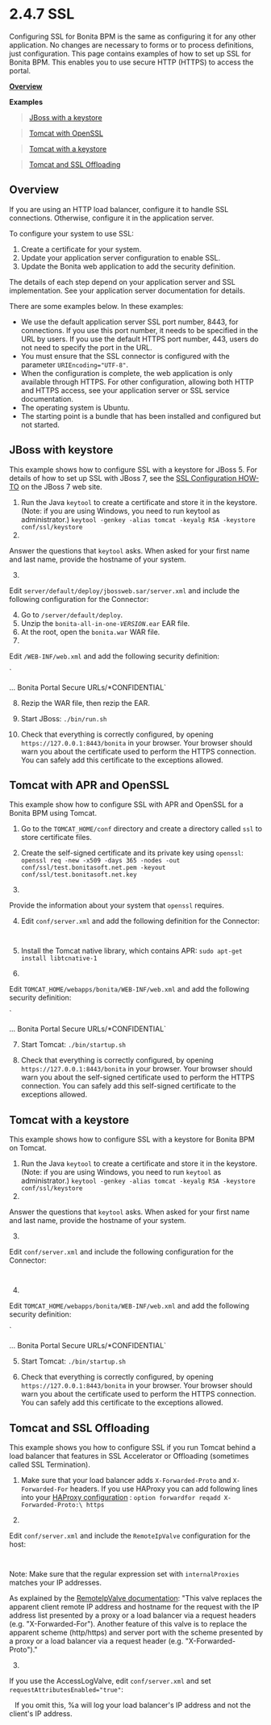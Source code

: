# 2.4.7 SSL

Configuring SSL for Bonita BPM is the same as configuring it for any other application. 
No changes are necessary to forms or to process definitions, just configuration. This page contains examples of how to set up SSL for Bonita BPM. This enables you to use secure HTTP (HTTPS) to access the portal.


**[Overview](#overview)**

**Examples**

> [JBoss with a keystore](#jboss_keystore)



> [Tomcat with OpenSSL](#tomcat_openssl)



> [Tomcat with a keystore](#tomcat_keystore)



> [Tomcat and SSL Offloading](#tomcat_ssl_offloading)



## Overview


If you are using an HTTP load balancer, configure it to handle SSL connections. Otherwise, configure it in the application server. 


To configure your system to use SSL:

1. Create a certificate for your system.
2. Update your application server configuration to enable SSL.
3. Update the Bonita web application to add the security definition.

The details of each step depend on your application server and SSL implementation. See your application server documentation for details.



There are some examples below. In these examples:


* We use the default application server SSL port number, 8443, for connections. If you use this port number, it needs to be specified in the URL by users. 
If you use the default HTTPS port number, 443, users do not need to specify the port in the URL.
* You must ensure that the SSL connector is configured with the parameter `URIEncoding="UTF-8"`.
* When the configuration is complete, the web application is only available through HTTPS. For other configuration, allowing both HTTP and HTTPS access, see your application server or SSL service documentation. 
* The operating system is Ubuntu.
* The starting point is a bundle that has been installed and configured but not started.

## JBoss with keystore


This example shows how to configure SSL with a keystore for JBoss 5\. 
For details of how to set up SSL with JBoss 7, see the [SSL Configuration HOW-TO](http://docs.jboss.org/jbossweb/7.0.x/ssl-howto.html) on the JBoss 7 web site.


1. Run the Java `keytool` to create a certificate and store it in the keystore. 
(Note: if you are using Windows, you need to run keytool as administrator.)
`
keytool -genkey -alias tomcat -keyalg RSA -keystore conf/ssl/keystore
`
2. 
Answer the questions that `keytool` asks. When asked for your first name and last name, provide the hostname of your system. 

3. 
Edit `server/default/deploy/jbossweb.sar/server.xml` and include the following configuration for the Connector:
`
`

4. Go to `/server/default/deploy`.
5. Unzip the `bonita-all-in-one-`_`VERSION`_`.ear` EAR file.
6. At the root, open the `bonita.war` WAR file.
7. 
Edit `/WEB-INF/web.xml` and add the following security definition:

`

   ...
   Bonita Portal Secure URLs/*CONFIDENTIAL`

8. Rezip the WAR file, then rezip the EAR.

9. Start JBoss:
`
./bin/run.sh
`


10. Check that everything is correctly configured, by opening `https://127.0.0.1:8443/bonita` in your browser. Your browser should warn you about the certificate used to perform the HTTPS connection. You can safely add this certificate to the exceptions allowed.

## Tomcat with APR and OpenSSL


This example show how to configure SSL with APR and OpenSSL for a Bonita BPM using Tomcat.


1. Go to the `TOMCAT_HOME/conf` directory and create a directory called `ssl` to store certificate files.

2. Create the self-signed certificate and its private key using `openssl`:
`
openssl req -new -x509 -days 365 -nodes -out conf/ssl/test.bonitasoft.net.pem -keyout conf/ssl/test.bonitasoft.net.key
`

3. 
Provide the information about your system that `openssl` requires.

4. Edit `conf/server.xml` and add the following definition for the Connector:

`
`

5. Install the Tomcat native library, which contains APR:
`
sudo apt-get install libtcnative-1
`

6. 
Edit `TOMCAT_HOME/webapps/bonita/WEB-INF/web.xml` and add the following security definition:

`

   ...
   Bonita Portal Secure URLs/*CONFIDENTIAL`

7. Start Tomcat:
`
./bin/startup.sh
`



8. Check that everything is correctly configured, by opening `https://127.0.0.1:8443/bonita` in your browser. Your browser should warn you about the self-signed certificate used to perform the HTTPS connection. You can safely add this self-signed certificate to the exceptions allowed.

## Tomcat with a keystore



This example shows how to configure SSL with a keystore for Bonita BPM on Tomcat.


1. Run the Java `keytool` to create a certificate and store it in the keystore. 
(Note: if you are using Windows, you need to run `keytool` as administrator.)
`
keytool -genkey -alias tomcat -keyalg RSA -keystore conf/ssl/keystore
`
2. 
Answer the questions that `keytool` asks. When asked for your first name and last name, provide the hostname of your system. 

3. 
Edit `conf/server.xml` and include the following configuration for the Connector:

`
`


4. 
Edit `TOMCAT_HOME/webapps/bonita/WEB-INF/web.xml` and add the following security definition:

`

   ...
   Bonita Portal Secure URLs/*CONFIDENTIAL`

5. Start Tomcat:
`
./bin/startup.sh
`

6. Check that everything is correctly configured, by opening `https://127.0.0.1:8443/bonita` in your browser. Your browser should warn you about the certificate used to perform the HTTPS connection. You can safely add this certificate to the exceptions allowed.

## Tomcat and SSL Offloading



This example shows you how to configure SSL if you run Tomcat behind a load balancer that features in SSL Accelerator or Offloading (sometimes called SSL Termination).


1. Make sure that your load balancer adds `X-Forwarded-Proto` and `X-Forwarded-For` headers. 
If you use HAProxy you can add following lines into your [HAProxy configuration](http://www.haproxy.org/download/1.5/doc/configuration.txt) :
`
option forwardfor
reqadd X-Forwarded-Proto:\ https
`

2. 
Edit `conf/server.xml` and include the `RemoteIpValve` configuration for the host:

`
`


Note: Make sure that the regular expression set with `internalProxies` matches your IP addresses.


As explained by the [RemoteIpValve documentation](https://tomcat.apache.org/tomcat-7.0-doc/api/org/apache/catalina/valves/RemoteIpValve.html): 
"This valve replaces the apparent client remote IP address and hostname for the request with the IP address list presented by a proxy or a load balancer via a request headers (e.g. "X-Forwarded-For"). 
Another feature of this valve is to replace the apparent scheme (http/https) and server port with the scheme presented by a proxy or a load balancer via a request header (e.g. "X-Forwarded-Proto")."

3. 
If you use the AccessLogValve, edit `conf/server.xml` and set `requestAttributesEnabled="true"`:

`
        `
If you omit this, %a will log your load balancer's IP address and not the client's IP address.